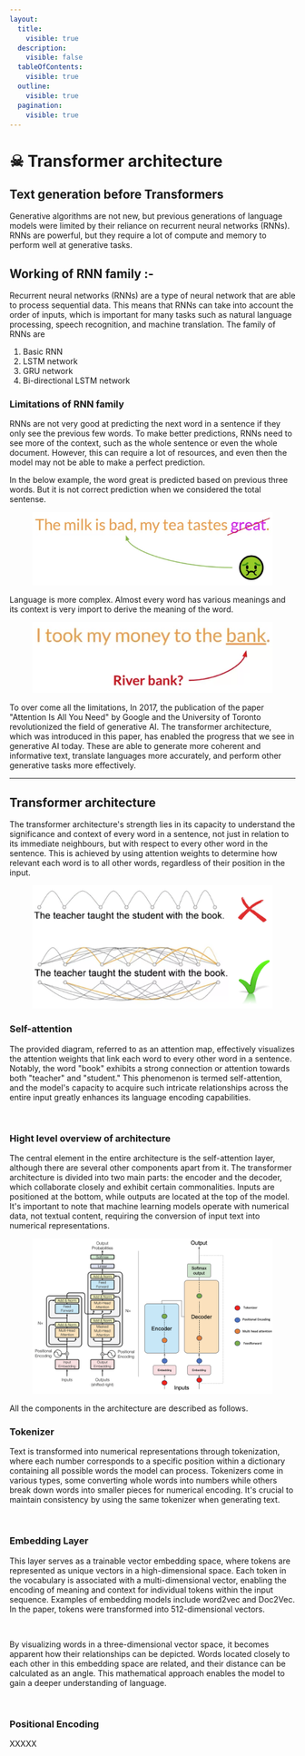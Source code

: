 ```yaml
---
layout:
  title:
    visible: true
  description:
    visible: false
  tableOfContents:
    visible: true
  outline:
    visible: true
  pagination:
    visible: true
---
```


# ☠ Transformer architecture

## Text generation before Transformers

Generative algorithms are not new, but previous generations of language models were limited by their reliance on recurrent neural networks (RNNs). RNNs are powerful, but they require a lot of compute and memory to perform well at generative tasks.

## Working of RNN family :-

Recurrent neural networks (RNNs) are a type of neural network that are able to process sequential data. This means that RNNs can take into account the order of inputs, which is important for many tasks such as natural language processing, speech recognition, and machine translation. The family of RNNs are&#x20;

1. Basic RNN
2. LSTM network
3. GRU network
4. Bi-directional LSTM network

### Limitations of RNN family

RNNs are not very good at predicting the next word in a sentence if they only see the previous few words. To make better predictions, RNNs need to see more of the context, such as the whole sentence or even the whole document. However, this can require a lot of resources, and even then the model may not be able to make a perfect prediction.

In the below example, the word great is predicted based on previous three words. But it is not correct prediction when we considered the total sentense.

<figure><img src=".gitbook/assets/image (4).png" alt=""><figcaption></figcaption></figure>

Language is more complex. Almost every word has various meanings and its context is very import to derive the meaning of the word.

<figure><img src=".gitbook/assets/image (5).png" alt=""><figcaption></figcaption></figure>

To over come all the limitations, In 2017, the publication of the paper "Attention Is All You Need" by Google and the University of Toronto revolutionized the field of generative AI. The transformer architecture, which was introduced in this paper, has enabled the progress that we see in generative AI today. These are able to generate more coherent and informative text, translate languages more accurately, and perform other generative tasks more effectively.

***

## Transformer architecture

The transformer architecture's strength lies in its capacity to understand the significance and context of every word in a sentence, not just in relation to its immediate neighbours, but with respect to every other word in the sentence. This is achieved by using attention weights to determine how relevant each word is to all other words, regardless of their position in the input.

<figure><img src=".gitbook/assets/image (6).png" alt=""><figcaption></figcaption></figure>

### Self-attention

The provided diagram, referred to as an attention map, effectively visualizes the attention weights that link each word to every other word in a sentence. Notably, the word "book" exhibits a strong connection or attention towards both "teacher" and "student." This phenomenon is termed self-attention, and the model's capacity to acquire such intricate relationships across the entire input greatly enhances its language encoding capabilities.

<figure><img src="https://lh4.googleusercontent.com/1cUBomIW_ZR9DSboT-VXyBbT3OnNFM6dLH5b77cZBwRrpdY2Ck40yGeNPvELQPeXqGmDU3bFgVYWh4tdyDdqbbbbXa39KMmM5S8L5fn0lrj7fv25h3jZt7uDkHOguAOW4VTvB7N6eunW5ZGg_nZs_94" alt=""><figcaption></figcaption></figure>

### Hight level overview of architecture

The central element in the entire architecture is the self-attention layer, although there are several other components apart from it. The transformer architecture is divided into two main parts: the encoder and the decoder, which collaborate closely and exhibit certain commonalities. Inputs are positioned at the bottom, while outputs are located at the top of the model. It's important to note that machine learning models operate with numerical data, not textual content, requiring the conversion of input text into numerical representations.&#x20;

<figure><img src=".gitbook/assets/image (8).png" alt=""><figcaption></figcaption></figure>

All the components in the architecture are described as follows.

### Tokenizer

Text is transformed into numerical representations through tokenization, where each number corresponds to a specific position within a dictionary containing all possible words the model can process. Tokenizers come in various types, some converting whole words into numbers while others break down words into smaller pieces for numerical encoding. It's crucial to maintain consistency by using the same tokenizer when generating text.

<figure><img src="https://lh5.googleusercontent.com/--dcLzgPmbe5caKCvpyJ-oXc5tlmdeuoKeVbAZLDmSZG90Vx7MM5OD-PC3_z6WsXv6XPEC2HqfySktoffaD4pD4kxUoejljwIB1D7M3wAike56zeJKP6Y8pgDPA2M65_AnjTkM-vjDaL_xkO3YD-eZc" alt=""><figcaption></figcaption></figure>

### Embedding Layer&#x20;

This layer serves as a trainable vector embedding space, where tokens are represented as unique vectors in a high-dimensional space. Each token in the vocabulary is associated with a multi-dimensional vector, enabling the encoding of meaning and context for individual tokens within the input sequence. Examples of embedding models include word2vec and Doc2Vec. In the paper, tokens were transformed into 512-dimensional vectors.

<figure><img src="https://lh6.googleusercontent.com/O1n9QOj7lwoCuiDotGIOjDv_kxZsfphlrMNL-thpQ80YrFQOoGKrVzsLI50JcJ29MiX7H0TtXOFOfZi9ThnEJ3nw2eYdb0KKVIcg1nkE3tfyvjOU-OuScifuF6V6SjbhYks6u0AdGS6e0QHRszTOUto" alt=""><figcaption></figcaption></figure>

By visualizing words in a three-dimensional vector space, it becomes apparent how their relationships can be depicted. Words located closely to each other in this embedding space are related, and their distance can be calculated as an angle. This mathematical approach enables the model to gain a deeper understanding of language.

<figure><img src="https://lh5.googleusercontent.com/7nM8vQKRFzYTCT8mjjixrPEnjsP3fRX1JyfGUjhVr-O0mSEUkqbqnDZd_OFwa1mKxFvmIZuEg5Q0auNSaNxWm0CP9RJAT9mtb2calxzgKlYgQv85K8RSffaP3yRoRSdVJzcQClVV3pKgcGdzYWFeXrQ" alt=""><figcaption></figcaption></figure>

### Positional Encoding&#x20;

XXXXX
